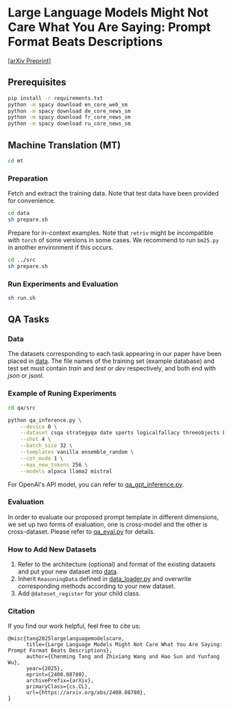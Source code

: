 # Large Language Models Might Not Care What You Are Saying: Prompt Format Beats Descriptions

[[arXiv Preprint]](https://arxiv.org/abs/2408.08780])

## Prerequisites
```bash
pip install -r requirements.txt
python -m spacy download en_core_web_sm
python -m spacy download de_core_news_sm
python -m spacy download fr_core_news_sm
python -m spacy download ru_core_news_sm
```

## Machine Translation (MT)

```bash
cd mt
```

### Preparation
Fetch and extract the training data. Note that test data have been provided for convenience.

```bash
cd data
sh prepare.sh
```

Prepare for in-context examples. Note that `retriv` might be incompatible with `torch` of some versions in some cases. We recommend to run `bm25.py` in another environment if this occurs.

```bash
cd ../src
sh prepare.sh
```

### Run Experiments and Evaluation
```bash
sh run.sh
```

## QA Tasks

### Data

The datasets corresponding to each task appearing in our paper have been placed in [data](). The file names of the training set (example database) and test set must contain *train* and *test* or *dev* respectively, and both end with *json* or *jsonl*.

### Example of Runing Experiments

```bash
cd qa/src

python qa_inference.py \
    --device 0 \
    --dataset csqa strategyqa date sports logicalfallacy threeobjects knownunknowns gsm8k aqua \
    --shot 4 \
    --batch_size 32 \
    --templates vanilla ensemble_random \
    --cot_mode 1 \
    --max_new_tokens 256 \
    --models alpaca llama2 mistral
```

For OpenAI's API model, you can refer to [qa_gpt_inference.py]().

### Evaluation

In order to evaluate our proposed prompt template in different dimensions, we set up two forms of evaluation, one is cross-model and the other is cross-dataset. Please refer to [qa_eval.py]() for details.

### How to Add New Datasets

1. Refer to the architecture (optional) and format of the existing datasets and put your new dataset into [data]().
2. Inherit `ReasoningData` defined in [data_loader.py]() and overwrite corresponding methods according to your new dataset.
3. Add `@dateset_register` for your child class.

### Citation
If you find our work helpful, feel free to cite us:
```
@misc{tang2025largelanguagemodelscare,
      title={Large Language Models Might Not Care What You Are Saying: Prompt Format Beats Descriptions}, 
      author={Chenming Tang and Zhixiang Wang and Hao Sun and Yunfang Wu},
      year={2025},
      eprint={2408.08780},
      archivePrefix={arXiv},
      primaryClass={cs.CL},
      url={https://arxiv.org/abs/2408.08780}, 
}
```

